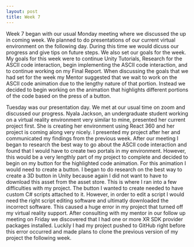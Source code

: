 ```yaml
---
layout: post
title: Week 7
---
```


Week 7 began with our usual Monday meeting where we discussed the up in coming week. We planned to do presentations of our current virtual environment on the following day. During this time we would dicuss our progress and give tips on future steps. We also set our goals for the week. My goals for this week were to continue Unity Tutorials, Research for the ASCII code interaction, begin implementing the ASCII code interaction, and to continue working on my Final Report. When discussing the goals that we had set for the week my Mentor suggested that we wait to work on the ASCII code animation due to the lengthy nature of that portion. Instead we decided to begin working on the animation that highlights different portions of the code based on the press of a button.

Tuesday was our presentation day. We met at our usual time on zoom and discussed our progress. Nyala Jackson, an undergraduate student working on a virtual reality environment very similar to mine, presented her current project first. She is creating her environment using React 360 and her project is coming along very nicely. I presented my project after her and communicated my findings from the previous week. After our meeting I began to research the best way to go about the ASCII code interaction and found that I would have to create two portals in my environment. However, this would be a very lengthly part of my project to complete and decided to begin on my button for the highlighted code animation. For this animation I would need to create a button. I began to do research on the best way to create a 3D button in Unity because again I did not want to have to download this asset from the asset store. This is where I ran into a few difficulties with my project. The button I wanted to create needed to have custom C# scripts attached to it. However, in order to edit a script I would need the right script editing software and ultimatly downloaded the incorrect software. This caused a huge error in my project that turned off my virtual reality support. After consulting with my mentor in our follow up meeting on Friday we discovered that I had one or more XR SDK provider packages installed. Luckily I had my project pushed to GitHub right before this error occurred and made plans to clone the previous version of my project the following week.
